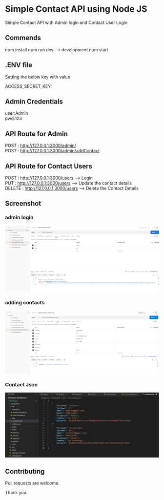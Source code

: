 # Simple Contact API using Node JS

Simple Contact API with Admin login and Contact User Login

## Commends 

npm install
npm run dev --> development
npm start

## .ENV file

Setting the below key with value

ACCESS_SECRET_KEY:

## Admin Credentials

user:Admin\
pwd:123

## API Route for Admin

POST : http://127.0.0.1:3000/admin/ \
POST : http://127.0.0.1:3000/admin/addContact 

## API Route for Contact Users

POST : http://127.0.0.1:3000/users --> Login \
PUT : http://127.0.0.1:3000/users --> Update the contact details \
DELETE : http://127.0.0.1:3000/users --> Delete the Contact Details

## Screenshot

### admin login
![alt text](https://github.com/PrakashWeb3/contactsAPI/blob/master/public/images/adminLogin.png?raw=true)

### adding contacts
![alt text](https://github.com/PrakashWeb3/contactsAPI/blob/master/public/images/AddingContacts.png?raw=true)


### Contact Json
![alt text](https://github.com/PrakashWeb3/contactsAPI/blob/master/public/images/contactJson.png?raw=true)


## Contributing

Pull requests are welcome. 

Thank you.




